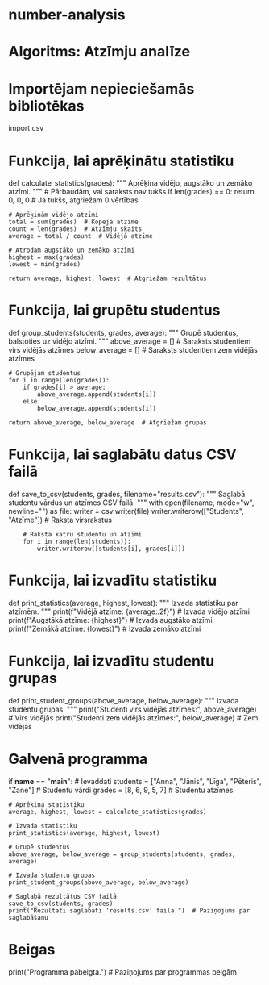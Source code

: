 # number-analysis
# Algoritms: Atzīmju analīze

# Importējam nepieciešamās bibliotēkas
import csv

# Funkcija, lai aprēķinātu statistiku
def calculate_statistics(grades):
    """
    Aprēķina vidējo, augstāko un zemāko atzīmi.
    """
    # Pārbaudām, vai saraksts nav tukšs
    if len(grades) == 0:
        return 0, 0, 0  # Ja tukšs, atgriežam 0 vērtības

    # Aprēķinām vidējo atzīmi
    total = sum(grades)  # Kopējā atzīme
    count = len(grades)  # Atzīmju skaits
    average = total / count  # Vidējā atzīme

    # Atrodam augstāko un zemāko atzīmi
    highest = max(grades)
    lowest = min(grades)

    return average, highest, lowest  # Atgriežam rezultātus

# Funkcija, lai grupētu studentus
def group_students(students, grades, average):
    """
    Grupē studentus, balstoties uz vidējo atzīmi.
    """
    above_average = []  # Saraksts studentiem virs vidējās atzīmes
    below_average = []  # Saraksts studentiem zem vidējās atzīmes

    # Grupējam studentus
    for i in range(len(grades)):
        if grades[i] > average:
            above_average.append(students[i])
        else:
            below_average.append(students[i])

    return above_average, below_average  # Atgriežam grupas

# Funkcija, lai saglabātu datus CSV failā
def save_to_csv(students, grades, filename="results.csv"):
    """
    Saglabā studentu vārdus un atzīmes CSV failā.
    """
    with open(filename, mode="w", newline="") as file:
        writer = csv.writer(file)
        writer.writerow(["Students", "Atzīme"])  # Raksta virsrakstus

        # Raksta katru studentu un atzīmi
        for i in range(len(students)):
            writer.writerow([students[i], grades[i]])

# Funkcija, lai izvadītu statistiku
def print_statistics(average, highest, lowest):
    """
    Izvada statistiku par atzīmēm.
    """
    print(f"Vidējā atzīme: {average:.2f}")  # Izvada vidējo atzīmi
    print(f"Augstākā atzīme: {highest}")  # Izvada augstāko atzīmi
    print(f"Zemākā atzīme: {lowest}")  # Izvada zemāko atzīmi

# Funkcija, lai izvadītu studentu grupas
def print_student_groups(above_average, below_average):
    """
    Izvada studentu grupas.
    """
    print("Studenti virs vidējās atzīmes:", above_average)  # Virs vidējās
    print("Studenti zem vidējās atzīmes:", below_average)  # Zem vidējās

# Galvenā programma
if __name__ == "__main__":
    # Ievaddati
    students = ["Anna", "Jānis", "Līga", "Pēteris", "Zane"]  # Studentu vārdi
    grades = [8, 6, 9, 5, 7]  # Studentu atzīmes

    # Aprēķina statistiku
    average, highest, lowest = calculate_statistics(grades)

    # Izvada statistiku
    print_statistics(average, highest, lowest)

    # Grupē studentus
    above_average, below_average = group_students(students, grades, average)

    # Izvada studentu grupas
    print_student_groups(above_average, below_average)

    # Saglabā rezultātus CSV failā
    save_to_csv(students, grades)
    print("Rezultāti saglabāti 'results.csv' failā.")  # Paziņojums par saglabāšanu

# Beigas
print("Programma pabeigta.")  # Paziņojums par programmas beigām
